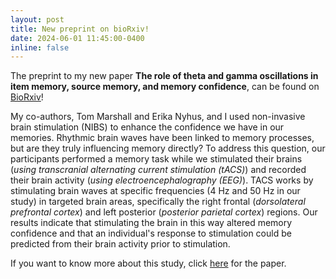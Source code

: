 ```yaml
---
layout: post
title: New preprint on bioRxiv!
date: 2024-06-01 11:45:00-0400
inline: false
---
```


The preprint to my new paper <b>The role of theta and gamma oscillations in item memory, source memory, and memory confidence</b>, can be found on <a href="https://doi.org/10.1101/2024.05.27.596015">BioRxiv</a>!

My co-authors, Tom Marshall and Erika Nyhus, and I used non-invasive brain stimulation (NIBS) to enhance the confidence we have in our memories. Rhythmic brain waves have been linked to memory processes, but are they truly influencing memory directly? To address this question, our participants performed a memory task while we stimulated their brains (<i>using transcranial alternating current stimulation (tACS)</i>) and recorded their brain activity (<i>using electroencephalography (EEG)</i>). TACS works by stimulating brain waves at specific frequencies (4 Hz and 50 Hz in our study) in targeted brain areas, specifically the right frontal (<i>dorsolateral prefrontal cortex</i>) and left posterior (<i>posterior parietal cortex</i>) regions. Our results indicate that stimulating the brain in this way altered memory confidence and that an individual's response to stimulation could be predicted from their brain activity prior to stimulation. 

If you want to know more about this study, click <a href="https://doi.org/10.1101/2024.05.27.596015">here</a> for the paper.
